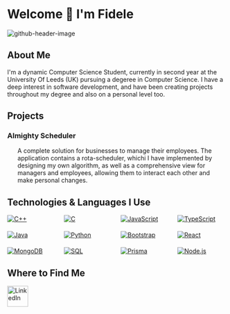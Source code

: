 

<!--
**extreme-top/extreme-top** is a ✨ _special_ ✨ repository because its `README.md` (this file) appears on your GitHub profile.

Here are some ideas to get you started:

- 🔭 I’m currently working on ...
- 🌱 I’m currently learning ...
- 👯 I’m looking to collaborate on ...
- 🤔 I’m looking for help with ...
- 💬 Ask me about ...
- 📫 How to reach me: ...
- 😄 Pronouns: ...
- ⚡ Fun fact: ...
-->

<h1> Welcome 👋 I'm Fidele </h1>

![github-header-image](https://github.com/extreme-top/extreme-top/assets/120171847/f1150d61-3cb5-44e2-8ce7-59afff23f23d)

<h2> About Me </h2>

<p>
  I'm a dynamic Computer Science Student, currently in second year at the University Of Leeds (UK) pursuing a degeree in Computer Science. I have a deep interest in software development, and have been creating projects throughout my degree and also on a personal level too. 
</p>

<h2> Projects </h2>
<h3> Almighty Scheduler </h3>
<ul>
  A complete solution for businesses to manage their employees. The application contains a rota-scheduler, whichi I have implemented by designing my own algorithm, as well as a comprehensive view for managers and employees, allowing them to interact each other and make personal changes. 
</ul>


<h2> Technologies & Languages I Use </h2>

<div style="display: grid; grid-template-columns: repeat(4, 1fr); gap: 20px;">
  <a href="https://www.w3schools.com/cpp/" target="_blank" rel="noreferrer">
    <img src="https://img.shields.io/badge/C++-00599C?style=for-the-badge&logo=cplusplus&logoColor=white" alt="C++">
  </a>
  <a href="https://www.w3schools.com/c/" target="_blank" rel="noreferrer">
    <img src="https://img.shields.io/badge/C-00599C?style=for-the-badge&logo=c&logoColor=white" alt="C">
  </a>
  <a href="https://www.w3schools.com/js/" target="_blank" rel="noreferrer">
    <img src="https://img.shields.io/badge/JavaScript-F7DF1E?style=for-the-badge&logo=javascript&logoColor=black" alt="JavaScript">
  </a>
  <a href="https://www.w3schools.com/ts/" target="_blank" rel="noreferrer">
    <img src="https://img.shields.io/badge/TypeScript-007ACC?style=for-the-badge&logo=typescript&logoColor=white" alt="TypeScript">
  </a>
  <a href="https://www.w3schools.com/java/" target="_blank" rel="noreferrer">
    <img src="https://img.shields.io/badge/Java-ED8B00?style=for-the-badge&logo=java&logoColor=white" alt="Java">
  </a>
  <a href="https://www.w3schools.com/python/" target="_blank" rel="noreferrer">
    <img src="https://img.shields.io/badge/Python-3776AB?style=for-the-badge&logo=python&logoColor=white" alt="Python">
  </a>
  <a href="https://www.w3schools.com/bootstrap/" target="_blank" rel="noreferrer">
    <img src="https://img.shields.io/badge/Bootstrap-563D7C?style=for-the-badge&logo=bootstrap&logoColor=white" alt="Bootstrap">
  </a>

  <a href="https://www.w3schools.com/react/" target="_blank" rel="noreferrer">
    <img src="https://img.shields.io/badge/React-61DAFB?style=for-the-badge&logo=react&logoColor=white" alt="React">
  </a>
  <a href="https://www.w3schools.com/mongodb/" target="_blank" rel="noreferrer">
    <img src="https://img.shields.io/badge/MongoDB-47A248?style=for-the-badge&logo=mongodb&logoColor=white" alt="MongoDB">
  </a>
  <a href="https://www.w3schools.com/sql/" target="_blank" rel="noreferrer">
    <img src="https://img.shields.io/badge/SQL-4479A1?style=for-the-badge&logo=mysql&logoColor=white" alt="SQL">
  </a>
  <a href="https://www.w3schools.com/prisma/" target="_blank" rel="noreferrer">
    <img src="https://img.shields.io/badge/Prisma-2D3748?style=for-the-badge&logo=prisma&logoColor=white" alt="Prisma">
  </a>
  <a href="https://www.w3schools.com/nodejs/" target="_blank" rel="noreferrer">
    <img src="https://img.shields.io/badge/Node.js-43853D?style=for-the-badge&logo=node.js&logoColor=white" alt="Node.js">
  </a>
</div>


<h2> Where to Find Me </h2>

<p align="left">
  <a href="https://www.linkedin.com/in/fidele-sorgho/" target="_blank" rel="noreferrer"><img alt="LinkedIn" title="LinkedIn" height="48" width="48" src="![LinkedIn_logo_initials](https://github.com/extreme-top/extreme-top/assets/120171847/fcf098f9-3e80-41e7-8461-bcf21f52ac16)"></a>
</p>
